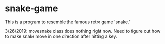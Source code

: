# snake-game
This is a program to resemble the famous retro game 'snake.'

3/26/2019: movesnake class does nothing right now. Need to figure out how to make snake move in one direction after hitting a key.
